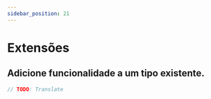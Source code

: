 ```yaml
---
sidebar_position: 21
---
```


# Extensões

## Adicione funcionalidade a um tipo existente.

```swift
// TODO: Translate
```
